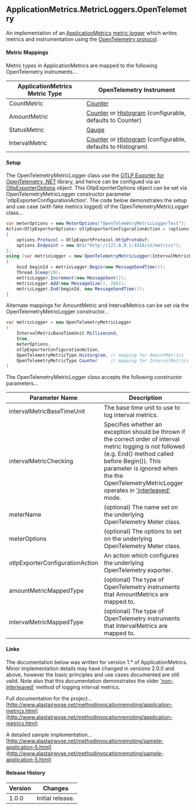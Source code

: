 ApplicationMetrics.MetricLoggers.OpenTelemetry
---
An implementation of an [ApplicationMetrics](https://github.com/alastairwyse/ApplicationMetrics) [metric logger](https://github.com/alastairwyse/ApplicationMetrics/blob/master/ApplicationMetrics/IMetricLogger.cs) which writes metrics and instrumentation using the [OpenTelemetry protocol](https://github.com/open-telemetry/opentelemetry-proto/tree/main/docs).

#### Metric Mappings
Metric types in ApplicationMetrics are mapped to the following OpenTelemetry instruments...

| ApplicationMetrics Metric Type | OpenTelemetry Instrument |
| ------------------------------ | ----------- |
| CountMetric | [Counter](https://opentelemetry.io/docs/specs/otel/metrics/api/#counter) | 
| AmountMetric | [Counter](https://opentelemetry.io/docs/specs/otel/metrics/api/#counter) or [Histogram](https://opentelemetry.io/docs/specs/otel/metrics/api/#histogram) (configurable, defaults to Counter) |
| StatusMetric | [Gauge](https://opentelemetry.io/docs/specs/otel/metrics/api/#gauge) |
| IntervalMetric | [Counter](https://opentelemetry.io/docs/specs/otel/metrics/api/#counter) or [Histogram](https://opentelemetry.io/docs/specs/otel/metrics/api/#histogram) (configurable, defaults to Histogram) |

#### Setup
The OpenTelemetryMetricLogger class use the [OTLP Exporter for OpenTelemetry .NET](https://github.com/open-telemetry/opentelemetry-dotnet/tree/main/src/OpenTelemetry.Exporter.OpenTelemetryProtocol) library, and hence can be configued via an [OtlpExporterOptions](https://github.com/open-telemetry/opentelemetry-dotnet/blob/main/src/OpenTelemetry.Exporter.OpenTelemetryProtocol/OtlpExporterOptions.cs) object.  This OtlpExporterOptions object can be set via OpenTelemetryMetricLogger constructor parameter 'otlpExporterConfigurationAction'.  The code below demonstrates the setup and use case (with fake metrics logged) of the OpenTelemetryMetricLogger class...

```C#
var meterOptions = new MeterOptions("OpenTelemetryMetricLoggerTest");
Action<OtlpExporterOptions> otlpExporterConfigurationAction = (options) =>
{
    options.Protocol = OtlpExportProtocol.HttpProtobuf;
    options.Endpoint = new Uri("http://127.0.0.1:4318/v1/metrics");
};
using (var metricLogger = new OpenTelemetryMetricLogger(IntervalMetricBaseTimeUnit.Millisecond, true, meterOptions, otlpExporterConfigurationAction))
{
    Guid beginId = metricLogger.Begin(new MessageSendTime());
    Thread.Sleep(20);
    metricLogger.Increment(new MessageSent());
    metricLogger.Add(new MessageSize(), 2661);
    metricLogger.End(beginId, new MessageSendTime());
}
```

Alternate mappings for AmountMetric and IntervalMetrics can be set via the OpenTelemetryMetricLogger constructor...

```C#
var metricLogger = new OpenTelemetryMetricLogger
(
    IntervalMetricBaseTimeUnit.Millisecond, 
    true, 
    meterOptions, 
    otlpExporterConfigurationAction,
    OpenTelemetryMetricType.Historgram, // mapping for AmountMetrics
    OpenTelemetryMetricType.Counter     // mapping for IntervalMetrics
)
```

The OpenTelemetryMetricLogger class accepts the following constructor parameters...

| Parameter Name | Description |
| -------------- | ----------- |
| intervalMetricBaseTimeUnit | The base time unit to use to log interval metrics. |
| intervalMetricChecking | Specifies whether an exception should be thrown if the correct order of interval metric logging is not followed (e.g. End() method called before Begin()). This parameter is ignored when the the OpenTelemetryMetricLogger operates in ['interleaved'](https://github.com/alastairwyse/ApplicationMetrics#interleaved-interval-metrics) mode. |
| meterName | (optional) The name set on the underlying OpenTelemetry Meter class. |
| meterOptions | (optional) The options to set on the underlying OpenTelemetry Meter class. |
| otlpExporterConfigurationAction | An action which configures the underlying OpenTelemetry exporter. |
| amountMetricMappedType | (optional) The type of OpenTelemetry instruments that AmountMetrics are mapped to. |
| intervalMetricMappedType | (optional) The type of OpenTelemetry instruments that IntervalMetrics are mapped to. |

#### Links
The documentation below was written for version 1.* of ApplicationMetrics.  Minor implementation details may have changed in versions 2.0.0 and above, however the basic principles and use cases documented are still valid.  Note also that this documentation demonstrates the older ['non-interleaved'](https://github.com/alastairwyse/ApplicationMetrics#interleaved-interval-metrics) method of logging interval metrics.

Full documentation for the project...<br />
[http://www.alastairwyse.net/methodinvocationremoting/application-metrics.html](http://www.alastairwyse.net/methodinvocationremoting/application-metrics.html)

A detailed sample implementation...<br />
[http://www.alastairwyse.net/methodinvocationremoting/sample-application-5.html](http://www.alastairwyse.net/methodinvocationremoting/sample-application-5.html)

#### Release History

| Version | Changes |
| ------- | ------- |
| 1.0.0 | Initial release. | 

